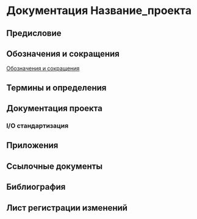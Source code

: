 # Документация **Название_проекта**
## Предисловие
## Обозначения и сокращения
[Обозначения и сокращения](Обозначения_и_сокращения.md)

## Термины и определения
## Документация проекта
### I/O стандартизация
## Приложения
## Ссылочные документы
## Библиография
## Лист регистрации изменений